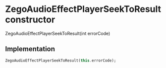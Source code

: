 


# ZegoAudioEffectPlayerSeekToResult constructor







ZegoAudioEffectPlayerSeekToResult(int errorCode)





## Implementation

```dart
ZegoAudioEffectPlayerSeekToResult(this.errorCode);
```







